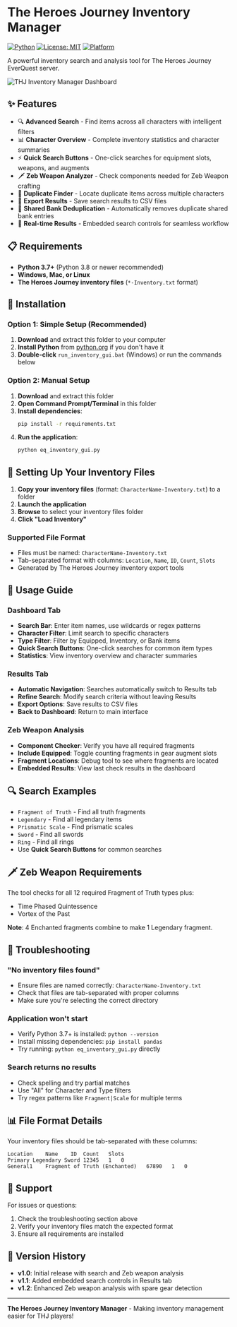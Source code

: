 # The Heroes Journey Inventory Manager

[![Python](https://img.shields.io/badge/Python-3.7%2B-blue.svg)](https://python.org)
[![License: MIT](https://img.shields.io/badge/License-MIT-yellow.svg)](https://opensource.org/licenses/MIT)
[![Platform](https://img.shields.io/badge/Platform-Windows%20%7C%20Mac%20%7C%20Linux-lightgrey.svg)]()

A powerful inventory search and analysis tool for The Heroes Journey EverQuest server.

![THJ Inventory Manager Dashboard](screenshots/dashboard.png)

## ✨ Features

- 🔍 **Advanced Search** - Find items across all characters with intelligent filters
- 📊 **Character Overview** - Complete inventory statistics and character summaries  
- ⚡ **Quick Search Buttons** - One-click searches for equipment slots, weapons, and augments
- 🗡️ **Zeb Weapon Analyzer** - Check components needed for Zeb Weapon crafting
- 🔄 **Duplicate Finder** - Locate duplicate items across multiple characters
- 💾 **Export Results** - Save search results to CSV files
- 🏦 **Shared Bank Deduplication** - Automatically removes duplicate shared bank entries
- 🎯 **Real-time Results** - Embedded search controls for seamless workflow

## 📋 Requirements

- **Python 3.7+** (Python 3.8 or newer recommended)
- **Windows, Mac, or Linux**
- **The Heroes Journey inventory files** (`*-Inventory.txt` format)

## 🚀 Installation

### Option 1: Simple Setup (Recommended)
1. **Download** and extract this folder to your computer
2. **Install Python** from [python.org](https://python.org) if you don't have it
3. **Double-click** `run_inventory_gui.bat` (Windows) or run the commands below

### Option 2: Manual Setup
1. **Download** and extract this folder
2. **Open Command Prompt/Terminal** in this folder
3. **Install dependencies**:
   ```bash
   pip install -r requirements.txt
   ```
4. **Run the application**:
   ```bash
   python eq_inventory_gui.py
   ```

## 📁 Setting Up Your Inventory Files

1. **Copy your inventory files** (format: `CharacterName-Inventory.txt`) to a folder
2. **Launch the application**
3. **Browse** to select your inventory files folder
4. **Click "Load Inventory"**

### Supported File Format
- Files must be named: `CharacterName-Inventory.txt`
- Tab-separated format with columns: `Location`, `Name`, `ID`, `Count`, `Slots`
- Generated by The Heroes Journey inventory export tools

## 🎯 Usage Guide

### Dashboard Tab
- **Search Bar**: Enter item names, use wildcards or regex patterns
- **Character Filter**: Limit search to specific characters  
- **Type Filter**: Filter by Equipped, Inventory, or Bank items
- **Quick Search Buttons**: One-click searches for common item types
- **Statistics**: View inventory overview and character summaries

### Results Tab
- **Automatic Navigation**: Searches automatically switch to Results tab
- **Refine Search**: Modify search criteria without leaving Results
- **Export Options**: Save results to CSV files
- **Back to Dashboard**: Return to main interface

### Zeb Weapon Analysis
- **Component Checker**: Verify you have all required fragments
- **Include Equipped**: Toggle counting fragments in gear augment slots
- **Fragment Locations**: Debug tool to see where fragments are located
- **Embedded Results**: View last check results in the dashboard

## 🔍 Search Examples

- `Fragment of Truth` - Find all truth fragments
- `Legendary` - Find all legendary items  
- `Prismatic Scale` - Find prismatic scales
- `Sword` - Find all swords
- `Ring` - Find all rings
- Use **Quick Search Buttons** for common searches

## 🗡️ Zeb Weapon Requirements

The tool checks for all 12 required Fragment of Truth types plus:
- Time Phased Quintessence  
- Vortex of the Past

**Note**: 4 Enchanted fragments combine to make 1 Legendary fragment.

## 🐛 Troubleshooting

### "No inventory files found"
- Ensure files are named correctly: `CharacterName-Inventory.txt`
- Check that files are tab-separated with proper columns
- Make sure you're selecting the correct directory

### Application won't start
- Verify Python 3.7+ is installed: `python --version`
- Install missing dependencies: `pip install pandas`
- Try running: `python eq_inventory_gui.py` directly

### Search returns no results
- Check spelling and try partial matches
- Use "All" for Character and Type filters
- Try regex patterns like `Fragment|Scale` for multiple terms

## 📊 File Format Details

Your inventory files should be tab-separated with these columns:
```
Location	Name	ID	Count	Slots
Primary	Legendary Sword	12345	1	0
General1	Fragment of Truth (Enchanted)	67890	1	0
```

## 🤝 Support

For issues or questions:
1. Check the troubleshooting section above
2. Verify your inventory files match the expected format
3. Ensure all requirements are installed

## 📝 Version History

- **v1.0**: Initial release with search and Zeb weapon analysis
- **v1.1**: Added embedded search controls in Results tab
- **v1.2**: Enhanced Zeb weapon analysis with spare gear detection

---

**The Heroes Journey Inventory Manager** - Making inventory management easier for THJ players!
